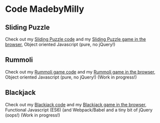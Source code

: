 # Code MadebyMilly

## Sliding Puzzle
Check out my [Sliding Puzzle code](https://github.com/madebymilly/slidingpuzzle) and my [Sliding Puzzle game in the browser](https://madebymilly.github.io/slidingpuzzle/), Object oriented Javascript (pure, no jQuery!)

## Rummoli
Check out my [Rummoli game code](https://github.com/madebymilly/rummoli/) and my [Rummoli game in the browser](https://madebymilly.github.io/rummoli/), Object oriented Javascript (pure, no jQuery!)
(Work in progress!)

## Blackjack
Check out my [Blackjack code](https://github.com/madebymilly/blackjack/) and my [Blackjack game in the browser](https://madebymilly.github.io/blackjack/dist/), Functional Javascript (ES6) (and Webpack/Babel and a tiny bit of jQuery (oops!)
(Work in progress!)
